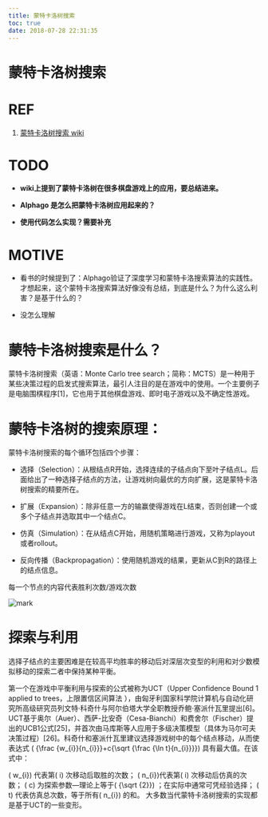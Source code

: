 ```yaml
---
title: 蒙特卡洛树搜索
toc: true
date: 2018-07-28 22:31:35
---
```

# 蒙特卡洛树搜索

# REF

1. [蒙特卡洛树搜索 wiki](https://zh.wikipedia.org/wiki/%E8%92%99%E7%89%B9%E5%8D%A1%E6%B4%9B%E6%A0%91%E6%90%9C%E7%B4%A2)




# TODO

* **wiki上提到了蒙特卡洛树在很多棋盘游戏上的应用，要总结进来。**

* **Alphago 是怎么把蒙特卡洛树应用起来的？**

* **使用代码怎么实现？需要补充**




# MOTIVE

* 看书的时候提到了：Alphago验证了深度学习和蒙特卡洛搜索算法的实践性。才想起来，这个蒙特卡洛搜索算法好像没有总结，到底是什么？为什么这么利害？是基于什么的？

* 没怎么理解




# 蒙特卡洛树搜索是什么？


蒙特卡洛树搜索（英语：Monte Carlo tree search；简称：MCTS）是一种用于某些决策过程的启发式搜索算法，最引人注目的是在游戏中的使用。一个主要例子是电脑围棋程序[1]，它也用于其他棋盘游戏、即时电子游戏以及不确定性游戏。


# 蒙特卡洛树的搜索原理：


蒙特卡洛树搜索的每个循环包括四个步骤：


* 选择（Selection）：从根结点R开始，选择连续的子结点向下至叶子结点L。后面给出了一种选择子结点的方法，让游戏树向最优的方向扩展，这是蒙特卡洛树搜索的精要所在。

* 扩展（Expansion）：除非任意一方的输赢使得游戏在L结束，否则创建一个或多个子结点并选取其中一个结点C。

* 仿真（Simulation）：在从结点C开始，用随机策略进行游戏，又称为playout或者rollout。

* 反向传播（Backpropagation）：使用随机游戏的结果，更新从C到R的路径上的结点信息。


每一个节点的内容代表胜利次数/游戏次数


![mark](http://pacdb2bfr.bkt.clouddn.com/blog/image/180728/j9e53IeAjh.png?imageslim)




# 探索与利用


选择子结点的主要困难是在较高平均胜率的移动后对深层次变型的利用和对少数模拟移动的探索二者中保持某种平衡。

第一个在游戏中平衡利用与探索的公式被称为UCT（Upper Confidence Bound 1 applied to trees，上限置信区间算法 ），由匈牙利国家科学院计算机与自动化研究所高级研究员列文特·科奇什与阿尔伯塔大学全职教授乔鲍·塞派什瓦里提出[6]。UCT基于奥尔（Auer）、西萨-比安奇（Cesa-Bianchi）和费舍尔（Fischer）提出的UCB1公式[25]，并首次由马库斯等人应用于多级决策模型（具体为马尔可夫决策过程）[26]。科奇什和塞派什瓦里建议选择游戏树中的每个结点移动，从而使表达式 \( {\frac {w_{i}}{n_{i}}}+c{\sqrt {\frac {\ln t}{n_{i}}}}\) 具有最大值。在该式中：

\( w_{i}\) 代表第\( i\) 次移动后取胜的次数；
\( n_{i}\)代表第\( i\) 次移动后仿真的次数；
\( c\) 为探索参数—理论上等于\( {\sqrt {2}}\) ；在实际中通常可凭经验选择；
\( t\) 代表仿真总次数，等于所有\( n_{i}\) 的和。
大多数当代蒙特卡洛树搜索的实现都是基于UCT的一些变形。
